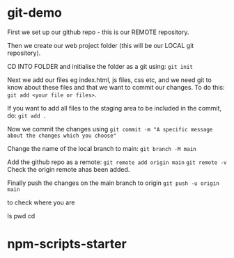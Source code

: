 # git-demo

First we set up our github repo - this is our REMOTE repository.

Then we create our web project folder (this will be our LOCAL git repository).

CD INTO FOLDER and initialise the folder as a git using: `git init`

Next we add our files eg index.html, js files, css etc, and we need git to know about these files and that we want to commit our changes. To do this: `git add <your file or files>`.

If you want to add all files to the staging area to be included in the commit, do: `git add .`

Now we commit the changes using ` git commit -m "A specific message about the changes which you choose" `

Change the name of the local branch to main:
`git branch -M main`

Add the github repo as a remote:
`git remote add origin main`
`git remote -v` Check the origin remote ahas been added.

Finally push the changes on the main branch to origin
`git push -u origin main`


to check where you are

ls
pwd
cd
# npm-scripts-starter
